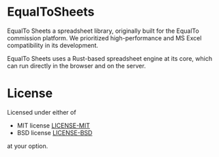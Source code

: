 # EqualToSheets
EqualTo Sheets a spreadsheet library, originally built for the EqualTo commission platform. We prioritized high-performance
and MS Excel compatibility in its development.

EqualTo Sheets uses a Rust-based spreadsheet engine at its core, which can run directly in the browser and on the server.

# License

Licensed under either of

* MIT license [LICENSE-MIT](LICENSE-MIT.md)
* BSD license [LICENSE-BSD](LICENSE-BSD.md)

at your option.